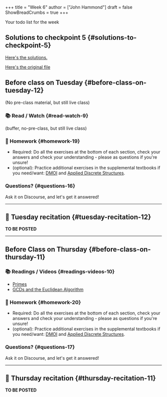 +++
title = "Week 6"
author = ["John Hammond"]
draft = false
ShowBreadCrumbs = true
+++

Your todo list for the week
<!--more-->


## Solutions to checkpoint 5 {#solutions-to-checkpoint-5}

[Here's the solutions.](https://nextcloud.math.wichita.edu/index.php/s/JnEGAx6cZodtssq)

[Here's the original file](https://nextcloud.math.wichita.edu/index.php/s/wFqaBKkDbW4YWbB)


## Before class on Tuesday {#before-class-on-tuesday-12}

(No pre-class material, but still live class)


### 📚 Read / Watch {#read-watch-9}

(buffer, no-pre-class, but still live class)


### 📝 Homework {#homework-19}

-   Required: Do all the exercises at the bottom of each section, check
    your answers and check your understanding - please as questions if
    you're unsure!
-   (optional): Practice additional exercises in the supplemental
    textbooks if you need/want:
    [DMOI](http://discrete.openmathbooks.org/dmoi3/) and
    [Applied
    Discrete Structures](http://faculty.uml.edu/klevasseur/ads/index-ads.html).


### Questions? {#questions-16}

Ask it on Discourse, and let's get it answered!

---


## 🎥 Tuesday recitation {#tuesday-recitation-12}

**TO BE POSTED**

---


## Before Class on Thursday {#before-class-on-thursday-11}


### 📚 Readings / Videos {#readings-videos-10}

-   [Primes](https://www.math.wichita.edu/~hammond/class-notes/section-primes.html)
-   [GCDs and the Euclidean Algorithm](https://www.math.wichita.edu/~hammond/class-notes/section-gcd-euclid.html)


### 📝 Homework {#homework-20}

-   Required: Do all the exercises at the bottom of each section, check
    your answers and check your understanding - please as questions if
    you're unsure!
-   (optional): Practice additional exercises in the supplemental
    textbooks if you need/want:
    [DMOI](http://discrete.openmathbooks.org/dmoi3/) and
    [Applied
    Discrete Structures](http://faculty.uml.edu/klevasseur/ads/index-ads.html).


### Questions? {#questions-17}

Ask it on Discourse, and let's get it answered!

---


## 🎥 Thursday recitation {#thursday-recitation-11}

**TO BE POSTED**
